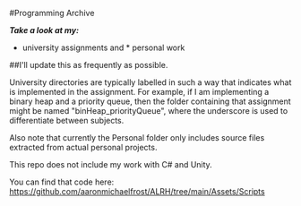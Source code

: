 #Programming Archive

***Take a look at my:***

* university assignments and * personal work

##I'll update this as frequently as possible.


University directories are typically labelled in such a way that indicates
what is implemented in the assignment. For example, if I am implementing
a binary heap and a priority queue, then the folder containing that assignment
might be named "binHeap_priorityQueue", where the underscore is used to
differentiate between subjects.

Also note that currently the Personal folder only includes source files
extracted from actual personal projects.

This repo does not include my work with C# and Unity.

You can find that code here: 
https://github.com/aaronmichaelfrost/ALRH/tree/main/Assets/Scripts






